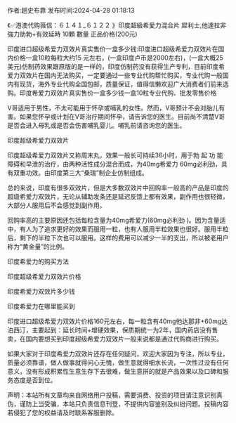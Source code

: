 <p>作者:趟史布靠 发布时间:2024-04-28 01:18:13</p>
<p>《✅港澳代购薇信：６１４１_６１２２ 》印度超級希愛力混合片 犀利士,他達拉非 強力助勃+有效延時 10顆 數量 正品价格(200元) </p>
									<p>印度进口超级希爱力双效片真实售价一盒多少钱:印度进口超级希爱力双效片在国内价格一盒10粒每粒大约15 元左右，(一盒印度卢币是2000左右)，(一盒大概25美元)仿制药效果跟原版的是一样的，印度仿制药没有获得生产专利，目前印度希爱力双效片在国内无法购买，一定要通过一些专业代购帮忙购买，专业代购一般国内有现货，海外专业代购全国包邮，质量保证，值得信懒欢迎广大消费者们前来选购。印度希爱力双效片真实售价一盒多少钱一盒10粒专业代购、批发零售价格</p><p></p><p>V哥适用于男性，不太可能用于怀孕或哺乳的女性。然而，V哥预计不会对胎儿有害。如果您怀孕或计划在V哥治疗期间怀孕，请告诉您的医生。目前尚不清楚V哥是否会进入母乳或是否会伤害哺乳婴儿。哺乳前请咨询您的医生。</p><p>印度超级希爱力双效片</p><p>印度超级希爱力双效片又称周末丸，效果一般长可持续36小时，用于勃 起 功 能障碍和早泄的治疗，由两种活性成分混合而成，为40mg希爱力 60mg必利劲，具有双重功效。由印度第三大“桑瑞”制企业仿制组成。</p><p>总的来说，印度有很多双效片，但是大多数双效片中回购率一般高的产品是印度的超级希爱力双效片，无论从辅助发条还是延迟反馈上都有效果，副作用也很轻微，大部分人服用后不会感觉到副作用。</p><p>回购率高的主要原因还包括每粒含量为40mg希爱力(60mg必利劲 )。因为含量适中，有人为了追求更好的效果而服用一粒，也有人服用半粒效果也很好。服用半粒后，剩下的半粒下次也可以服用。这样的费用可以减少一半的支出，所以被老用户称为“黄金量”的比例。</p><p>印度希爱力的购买方法</p><p>印度超级希爱力双效片价格</p><p>印度希爱力双效片多少钱</p><p>印度希爱力在哪里能买到</p><p>印度进口超级希爱力双效片价格160元左右，每一粒含有40mg他达那非+60mg达泊西汀，主要起到：延长时间+增硬效果，保质期统一为2年，国内葯店没有售卖，在国内要想买到印度超级希爱力双效片一般来说都是通过代购商进行购买。</p><p>如果大家对于印度希爱力双效片还存在任何疑问，欢迎大家因为专注，所以专业，质量必须靠谱，做人做事就得问心无愧，做生意就得细水长流，一次性过没有任何意义，没有形成积累性生意生存下去很难，做生意拼的就是产品效果以及口碑和服务态度是否到位。</p>				声明：本站所有文章均来自网络用户投稿，需要消费、投资的项目请注意识别真伪，谨防上当受骗，本站只负责信息刊登，不提供内容鉴别及纠纷问题。投稿内容若侵犯了您的权益请及时联系客服删除。				
